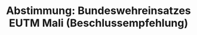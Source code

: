 ---
abstimmung:
  abstimmung: 1
  bundestagssitzung: 164
  datum: 29. Mai 2020
  legislaturperiode: 19
categories:
- Todo
data:
- title: Abstimmungsergebnis 20200529_1-data.pdf
  url: /res/2021-btw/abstimmungsergebnisse/20200529_1-data.pdf
- title: Abstimmungsergebnis 20200529_1_xls-data.xlsx
  url: /res/2021-btw/abstimmungsergebnisse/20200529_1_xls-data.xlsx
- title: Abstimmungsergebnis 20200529_1_xls-data.csv
  url: /res/2021-btw/abstimmungsergebnisse/csv/20200529_1_xls-data.csv
ergebnis:
  AfD:
    enthaltung: 0
    gesamt: 89
    ja: 0
    nein: 81
    nichtabgegeben: 8
    ungueltig: 0
  Bündnis 90/Die Grünen:
    enthaltung: 55
    gesamt: 67
    ja: 0
    nein: 5
    nichtabgegeben: 7
    ungueltig: 0
  Die Linke:
    enthaltung: 1
    gesamt: 69
    ja: 0
    nein: 58
    nichtabgegeben: 10
    ungueltig: 0
  FDP:
    enthaltung: 1
    gesamt: 80
    ja: 70
    nein: 1
    nichtabgegeben: 8
    ungueltig: 0
  cdu/csu:
    enthaltung: 0
    gesamt: 246
    ja: 230
    nein: 0
    nichtabgegeben: 16
    ungueltig: 0
  file: 20200529_1_xls-data.xlsx
  fraktionslos:
    enthaltung: 0
    gesamt: 6
    ja: 0
    nein: 2
    nichtabgegeben: 4
    ungueltig: 0
  spd:
    enthaltung: 1
    gesamt: 152
    ja: 137
    nein: 2
    nichtabgegeben: 12
    ungueltig: 0
layout: abstimmung
links:
- title: Link zu bundestag.de
  url: https://www.bundestag.de/parlament/plenum/abstimmung/abstimmung?id=673
preview: 'Deutscher Bundestag


  164. Sitzung des Deutschen Bundestages

  am Freitag, 29. Mai 2020


  Endgültiges Ergebnis der Namentlichen Abstimmung Nr. 1


  Beschlussempfehlung des Auswärtigen Ausschusses (3. Ausschuss)

  zu dem Antrag der Bundesregierung

  Fortsetzung der Beteiligung bewaffneter deutscher Streitkräfte an der Militärmission
  der

  Europäischen Union als Beitrag zur Ausbildung der malischen Streitkräfte (EUTM Mali)

  Drs. 19/19002 und 19/19583'
tags:
- Todo
title: 'Abstimmung: Bundeswehreinsatzes EUTM Mali (Beschlussempfehlung)'
---